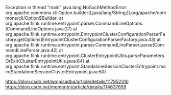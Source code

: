 Exception in thread "main" java.lang.NoSuchMethodError: org.apache.commons.cli.Option.builder(Ljava/lang/String;)Lorg/apache/commons/cli/Option$Builder;
at org.apache.flink.runtime.entrypoint.parser.CommandLineOptions.<clinit>(CommandLineOptions.java:27)
at org.apache.flink.runtime.entrypoint.EntrypointClusterConfigurationParserFactory.getOptions(EntrypointClusterConfigurationParserFactory.java:43)
at org.apache.flink.runtime.entrypoint.parser.CommandLineParser.parse(CommandLineParser.java:42)
at org.apache.flink.runtime.entrypoint.ClusterEntrypointUtils.parseParametersOrExit(ClusterEntrypointUtils.java:64)
at org.apache.flink.runtime.entrypoint.StandaloneSessionClusterEntrypoint.main(StandaloneSessionClusterEntrypoint.java:50)


https://blog.csdn.net/wmpisadba/article/details/117952310
https://blog.csdn.net/momentni/article/details/114637659
